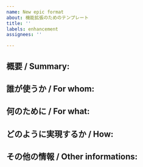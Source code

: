 ```yaml
---
name: New epic format
about: 機能拡張のためのテンプレート
title: ''
labels: enhancement
assignees: ''

---
```


## 概要 / Summary:

## 誰が使うか / For whom:

## 何のために / For what:

## どのように実現するか / How:

## その他の情報 / Other informations:

